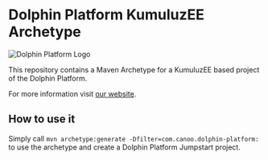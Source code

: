 # Dolphin Platform KumuluzEE Archetype

![Dolphin Platform Logo](http://www.guigarage.com/wordpress/wp-content/uploads/2015/10/logo.png)

This repository contains a Maven Archetype for a KumuluzEE based project of the Dolphin Platform.

For more information visit [our website](http://www.dolphin-platform.io).

## How to use it
Simply call ```mvn archetype:generate -Dfilter=com.canoo.dolphin-platform:``` to use the archetype and create a Dolphin Platform Jumpstart project.